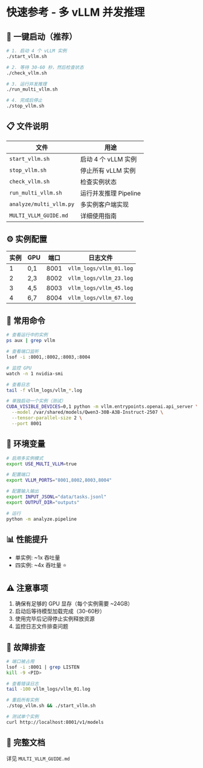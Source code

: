 # 快速参考 - 多 vLLM 并发推理

## 🚀 一键启动（推荐）

```bash
# 1. 启动 4 个 vLLM 实例
./start_vllm.sh

# 2. 等待 30-60 秒，然后检查状态
./check_vllm.sh

# 3. 运行并发推理
./run_multi_vllm.sh

# 4. 完成后停止
./stop_vllm.sh
```

## 📋 文件说明

| 文件 | 用途 |
|------|------|
| `start_vllm.sh` | 启动 4 个 vLLM 实例 |
| `stop_vllm.sh` | 停止所有 vLLM 实例 |
| `check_vllm.sh` | 检查实例状态 |
| `run_multi_vllm.sh` | 运行并发推理 Pipeline |
| `analyze/multi_vllm.py` | 多实例客户端实现 |
| `MULTI_VLLM_GUIDE.md` | 详细使用指南 |

## ⚙️ 实例配置

| 实例 | GPU | 端口 | 日志文件 |
|------|-----|------|----------|
| 1 | 0,1 | 8001 | `vllm_logs/vllm_01.log` |
| 2 | 2,3 | 8002 | `vllm_logs/vllm_23.log` |
| 3 | 4,5 | 8003 | `vllm_logs/vllm_45.log` |
| 4 | 6,7 | 8004 | `vllm_logs/vllm_67.log` |

## 🔧 常用命令

```bash
# 查看运行中的实例
ps aux | grep vllm

# 查看端口监听
lsof -i :8001,:8002,:8003,:8004

# 监控 GPU
watch -n 1 nvidia-smi

# 查看日志
tail -f vllm_logs/vllm_*.log

# 单独启动一个实例（测试）
CUDA_VISIBLE_DEVICES=0,1 python -m vllm.entrypoints.openai.api_server \
  --model /var/shared/models/Qwen3-30B-A3B-Instruct-2507 \
  --tensor-parallel-size 2 \
  --port 8001
```

## 🎯 环境变量

```bash
# 启用多实例模式
export USE_MULTI_VLLM=true

# 配置端口
export VLLM_PORTS="8001,8002,8003,8004"

# 配置输入输出
export INPUT_JSONL="data/tasks.jsonl"
export OUTPUT_DIR="outputs"

# 运行
python -m analyze.pipeline
```

## 📊 性能提升

- 单实例: ~1x 吞吐量
- 四实例: ~4x 吞吐量 ⭐

## ⚠️ 注意事项

1. 确保有足够的 GPU 显存（每个实例需要 ~24GB）
2. 启动后等待模型加载完成（30-60秒）
3. 使用完毕后记得停止实例释放资源
4. 监控日志文件排查问题

## 🐛 故障排查

```bash
# 端口被占用
lsof -i :8001 | grep LISTEN
kill -9 <PID>

# 查看错误日志
tail -100 vllm_logs/vllm_01.log

# 重启所有实例
./stop_vllm.sh && ./start_vllm.sh

# 测试单个实例
curl http://localhost:8001/v1/models
```

## 📖 完整文档

详见 `MULTI_VLLM_GUIDE.md`
